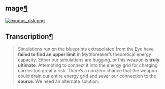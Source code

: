 ## mage[¶](https://wiki.drehmal.cyou/Story_and_Features/Holotexts/50_Percent_Area/exodus_risk/#image "Permanent link")

[![exodus_risk.png](https://wiki.drehmal.cyou/assets/img/lore/holotexts/exodus_risk.png)](https://wiki.drehmal.cyou/assets/img/lore/holotexts/exodus_risk.png)

## Transcription[¶](https://wiki.drehmal.cyou/Story_and_Features/Holotexts/50_Percent_Area/exodus_risk/#transcription "Permanent link")

> Simulations run on the blueprints extrapolated from the Eye have **failed to find an upper limit** in Mythbreaker’s theoretical energy capacity. Either our simulations are bugging, or this weapon is **truly ultimate**. Attempting to connect it into the energy grid for charging carries too great a risk. There’s a nonzero chance that the weapon could drain our entire energy grid and sever our connection to the **source**. We need an alternate solution.